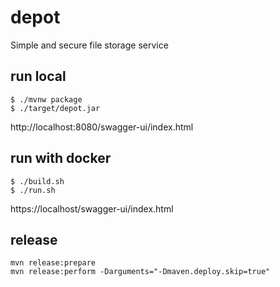 # depot
Simple and secure file storage service

## run local

```console
$ ./mvnw package
$ ./target/depot.jar
```
http://localhost:8080/swagger-ui/index.html

## run with docker

```console
$ ./build.sh
$ ./run.sh
```
https://localhost/swagger-ui/index.html

## release

```console
mvn release:prepare
mvn release:perform -Darguments="-Dmaven.deploy.skip=true"
```

